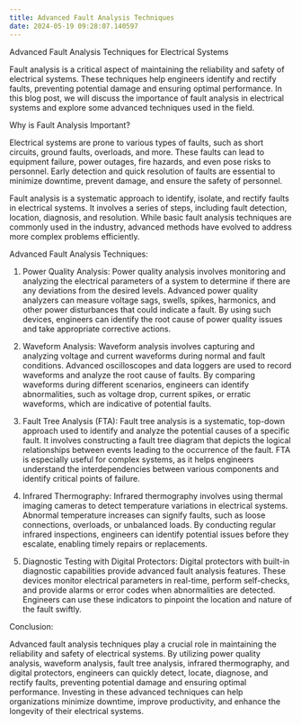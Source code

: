 ```yaml
---
title: Advanced Fault Analysis Techniques
date: 2024-05-19 09:28:07.140597
---
```


Advanced Fault Analysis Techniques for Electrical Systems

Fault analysis is a critical aspect of maintaining the reliability and safety of electrical systems. These techniques help engineers identify and rectify faults, preventing potential damage and ensuring optimal performance. In this blog post, we will discuss the importance of fault analysis in electrical systems and explore some advanced techniques used in the field.

Why is Fault Analysis Important?

Electrical systems are prone to various types of faults, such as short circuits, ground faults, overloads, and more. These faults can lead to equipment failure, power outages, fire hazards, and even pose risks to personnel. Early detection and quick resolution of faults are essential to minimize downtime, prevent damage, and ensure the safety of personnel.

Fault analysis is a systematic approach to identify, isolate, and rectify faults in electrical systems. It involves a series of steps, including fault detection, location, diagnosis, and resolution. While basic fault analysis techniques are commonly used in the industry, advanced methods have evolved to address more complex problems efficiently.

Advanced Fault Analysis Techniques:

1. Power Quality Analysis:
Power quality analysis involves monitoring and analyzing the electrical parameters of a system to determine if there are any deviations from the desired levels. Advanced power quality analyzers can measure voltage sags, swells, spikes, harmonics, and other power disturbances that could indicate a fault. By using such devices, engineers can identify the root cause of power quality issues and take appropriate corrective actions.

2. Waveform Analysis:
Waveform analysis involves capturing and analyzing voltage and current waveforms during normal and fault conditions. Advanced oscilloscopes and data loggers are used to record waveforms and analyze the root cause of faults. By comparing waveforms during different scenarios, engineers can identify abnormalities, such as voltage drop, current spikes, or erratic waveforms, which are indicative of potential faults.

3. Fault Tree Analysis (FTA):
Fault tree analysis is a systematic, top-down approach used to identify and analyze the potential causes of a specific fault. It involves constructing a fault tree diagram that depicts the logical relationships between events leading to the occurrence of the fault. FTA is especially useful for complex systems, as it helps engineers understand the interdependencies between various components and identify critical points of failure.

4. Infrared Thermography:
Infrared thermography involves using thermal imaging cameras to detect temperature variations in electrical systems. Abnormal temperature increases can signify faults, such as loose connections, overloads, or unbalanced loads. By conducting regular infrared inspections, engineers can identify potential issues before they escalate, enabling timely repairs or replacements.

5. Diagnostic Testing with Digital Protectors:
Digital protectors with built-in diagnostic capabilities provide advanced fault analysis features. These devices monitor electrical parameters in real-time, perform self-checks, and provide alarms or error codes when abnormalities are detected. Engineers can use these indicators to pinpoint the location and nature of the fault swiftly.

Conclusion:

Advanced fault analysis techniques play a crucial role in maintaining the reliability and safety of electrical systems. By utilizing power quality analysis, waveform analysis, fault tree analysis, infrared thermography, and digital protectors, engineers can quickly detect, locate, diagnose, and rectify faults, preventing potential damage and ensuring optimal performance. Investing in these advanced techniques can help organizations minimize downtime, improve productivity, and enhance the longevity of their electrical systems.